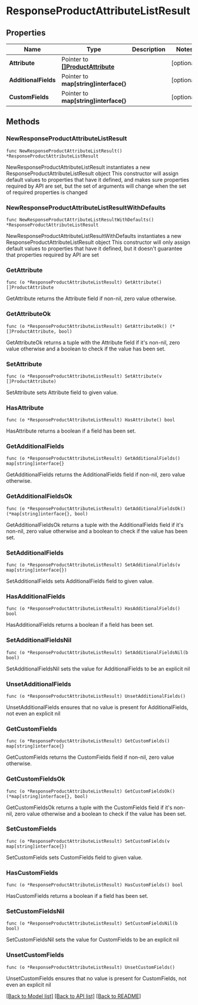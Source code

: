 # ResponseProductAttributeListResult

## Properties

Name | Type | Description | Notes
------------ | ------------- | ------------- | -------------
**Attribute** | Pointer to [**[]ProductAttribute**](ProductAttribute.md) |  | [optional] 
**AdditionalFields** | Pointer to **map[string]interface{}** |  | [optional] 
**CustomFields** | Pointer to **map[string]interface{}** |  | [optional] 

## Methods

### NewResponseProductAttributeListResult

`func NewResponseProductAttributeListResult() *ResponseProductAttributeListResult`

NewResponseProductAttributeListResult instantiates a new ResponseProductAttributeListResult object
This constructor will assign default values to properties that have it defined,
and makes sure properties required by API are set, but the set of arguments
will change when the set of required properties is changed

### NewResponseProductAttributeListResultWithDefaults

`func NewResponseProductAttributeListResultWithDefaults() *ResponseProductAttributeListResult`

NewResponseProductAttributeListResultWithDefaults instantiates a new ResponseProductAttributeListResult object
This constructor will only assign default values to properties that have it defined,
but it doesn't guarantee that properties required by API are set

### GetAttribute

`func (o *ResponseProductAttributeListResult) GetAttribute() []ProductAttribute`

GetAttribute returns the Attribute field if non-nil, zero value otherwise.

### GetAttributeOk

`func (o *ResponseProductAttributeListResult) GetAttributeOk() (*[]ProductAttribute, bool)`

GetAttributeOk returns a tuple with the Attribute field if it's non-nil, zero value otherwise
and a boolean to check if the value has been set.

### SetAttribute

`func (o *ResponseProductAttributeListResult) SetAttribute(v []ProductAttribute)`

SetAttribute sets Attribute field to given value.

### HasAttribute

`func (o *ResponseProductAttributeListResult) HasAttribute() bool`

HasAttribute returns a boolean if a field has been set.

### GetAdditionalFields

`func (o *ResponseProductAttributeListResult) GetAdditionalFields() map[string]interface{}`

GetAdditionalFields returns the AdditionalFields field if non-nil, zero value otherwise.

### GetAdditionalFieldsOk

`func (o *ResponseProductAttributeListResult) GetAdditionalFieldsOk() (*map[string]interface{}, bool)`

GetAdditionalFieldsOk returns a tuple with the AdditionalFields field if it's non-nil, zero value otherwise
and a boolean to check if the value has been set.

### SetAdditionalFields

`func (o *ResponseProductAttributeListResult) SetAdditionalFields(v map[string]interface{})`

SetAdditionalFields sets AdditionalFields field to given value.

### HasAdditionalFields

`func (o *ResponseProductAttributeListResult) HasAdditionalFields() bool`

HasAdditionalFields returns a boolean if a field has been set.

### SetAdditionalFieldsNil

`func (o *ResponseProductAttributeListResult) SetAdditionalFieldsNil(b bool)`

 SetAdditionalFieldsNil sets the value for AdditionalFields to be an explicit nil

### UnsetAdditionalFields
`func (o *ResponseProductAttributeListResult) UnsetAdditionalFields()`

UnsetAdditionalFields ensures that no value is present for AdditionalFields, not even an explicit nil
### GetCustomFields

`func (o *ResponseProductAttributeListResult) GetCustomFields() map[string]interface{}`

GetCustomFields returns the CustomFields field if non-nil, zero value otherwise.

### GetCustomFieldsOk

`func (o *ResponseProductAttributeListResult) GetCustomFieldsOk() (*map[string]interface{}, bool)`

GetCustomFieldsOk returns a tuple with the CustomFields field if it's non-nil, zero value otherwise
and a boolean to check if the value has been set.

### SetCustomFields

`func (o *ResponseProductAttributeListResult) SetCustomFields(v map[string]interface{})`

SetCustomFields sets CustomFields field to given value.

### HasCustomFields

`func (o *ResponseProductAttributeListResult) HasCustomFields() bool`

HasCustomFields returns a boolean if a field has been set.

### SetCustomFieldsNil

`func (o *ResponseProductAttributeListResult) SetCustomFieldsNil(b bool)`

 SetCustomFieldsNil sets the value for CustomFields to be an explicit nil

### UnsetCustomFields
`func (o *ResponseProductAttributeListResult) UnsetCustomFields()`

UnsetCustomFields ensures that no value is present for CustomFields, not even an explicit nil

[[Back to Model list]](../README.md#documentation-for-models) [[Back to API list]](../README.md#documentation-for-api-endpoints) [[Back to README]](../README.md)


